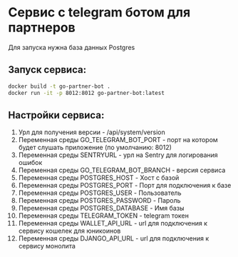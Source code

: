 # Сервис c telegram ботом для партнеров
Для запуска нужна база данных Postgres

## Запуск сервиса:
```bash
docker build -t go-partner-bot .
docker run -it -p 8012:8012 go-partner-bot:latest
```

## Настройки сервиса:
1. Урл для получения версии - /api/system/version
2. Переменная среды GO_TELEGRAM_BOT_PORT - порт на котором будет слушать приложение (по умолчанию: 8012)
3. Переменная среды SENTRYURL - урл на Sentry для логирования ошибок
4. Переменная среды GO_TELEGRAM_BOT_BRANCH - версия сервиса
5. Переменная среды POSTGRES_HOST - Хост с базой
6. Переменная среды POSTGRES_PORT - Порт для подключения к базе
7. Переменная среды POSTGRES_USER - Пользователь 
8. Переменная среды POSTGRES_PASSWORD - Пароль
9. Переменная среды POSTGRES_DATABASE - Имя базы
10. Переменная среды TELEGRAM_TOKEN - telegram токен
11. Переменная среды WALLET_API_URL - url для подключения к сервису кошелек для юникоинов
12. Переменная среды DJANGO_API_URL - url для подключения к сервису монолита
